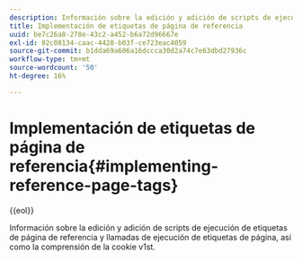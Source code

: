 ```yaml
---
description: Información sobre la edición y adición de scripts de ejecución de etiquetas de página de referencia y llamadas de ejecución de etiquetas de página, así como la comprensión de la cookie v1st.
title: Implementación de etiquetas de página de referencia
uuid: be7c26a8-278e-43c2-a452-b6a72d96667e
exl-id: 02c08134-caac-4428-b03f-ce723eac4059
source-git-commit: b1dda69a606a16dccca30d2a74c7e63dbd27936c
workflow-type: tm+mt
source-wordcount: '50'
ht-degree: 16%

---
```


# Implementación de etiquetas de página de referencia{#implementing-reference-page-tags}

{{eol}}

Información sobre la edición y adición de scripts de ejecución de etiquetas de página de referencia y llamadas de ejecución de etiquetas de página, así como la comprensión de la cookie v1st.
